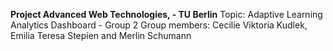 **Project Advanced Web Technologies, - TU Berlin**
Topic: Adaptive Learning Analytics Dashboard - Group 2
Group members: Cecilie Viktoria Kudlek, Emilia Teresa Stepien and Merlin Schumann
